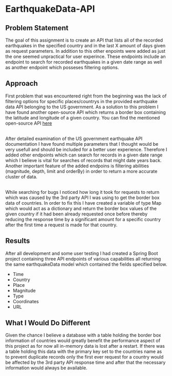 # EarthquakeData-API
<h2>Problem Statement</h2>
The goal of this assignment is to create an API that lists all of the recorded earthquakes in the specified
country and in the last X amount of days given as request parameters. In addition to this other enpoints were added
as just the one seemed unpractical for user experince. These endpoints include an endpoint to search for recorded earthquakes
in a given date range as well as another endpoint which posseses filtering options.

<h2>Approach</h2>
First problem that was encountered right from the beginning was the lack of filtering options for specific places/countrys
in the provided earthquake data API belonging to the US government. As a solution to this problem I have found another
open-source API which returns a border box containing the latitude and longitude of a given country.
You can find the mentioned open-source API <a href="https://nominatim.org/release-docs/develop/api/Overview/">here</a>
</br></br>

After detailed examination of the US government earthquake API documentation I have found multiple parameters
that I thought would be very usefull and should be included for a better user experience. Therefore I added other endpoints which
can search for records in a given date range which I believe is vital for searches of records that might date years back. Another important
feature of the added endpoins is filtering abilities (magnitude, depth, limit and orderBy) in order to return a more accurate cluster of data.
</br></br>

While searching for bugs I noticed how long it took for requests to return which was caused by the 3rd party API I was using
to get the border box data of countries. In order to fix this I have created a variable of type Map which would act as a dictionary
and return the border box values of the given country if it had been already requested once before thereby reducing the response
time by a significant amount for a specific country after the first time a request is made for that country.

<h2>Results</h2>
After all development and some user testing I had created a Spring Boot project containing three API endpoints of various capabilities
all returning the same earthquakeData model which contained the fields specified below.

<ul>
    <li>Time</li>
    <li>Country</li>
    <li>Place</li>
    <li>Magnitude</li>
    <li>Type</li>
    <li>Coordinates</li>
    <li>URL</li>
</ul>

<h2>What I Would Do Different</h2>
Given the chance I believe a database with a table holding the border box information of countries
would greatly benefit the performance aspect of this project as for now all in-memory data is lost 
after a restart. If there was a table holding this data with the primary key set to the countries
name as to prevent duplicate records only the first ever request for a country would be affected by
the 3rd party API response time and after that the necessary information would always be available.

